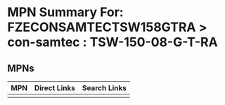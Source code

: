 



# MPN Summary For: FZECONSAMTECTSW158GTRA > con-samtec : TSW-150-08-G-T-RA

## MPNs
  

|MPN|Direct Links|Search Links|
| :--- | :--- | :--- |
||||
